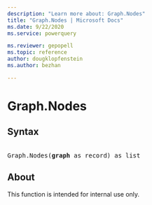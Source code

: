 ```yaml
---
description: "Learn more about: Graph.Nodes"
title: "Graph.Nodes | Microsoft Docs"
ms.date: 9/22/2020
ms.service: powerquery

ms.reviewer: gepopell
ms.topic: reference
author: dougklopfenstein
ms.author: bezhan

---
```

# Graph.Nodes

## Syntax

<pre> 
Graph.Nodes(<b>graph</b> as record) as list
</pre>

## About
This function is intended for internal use only.
